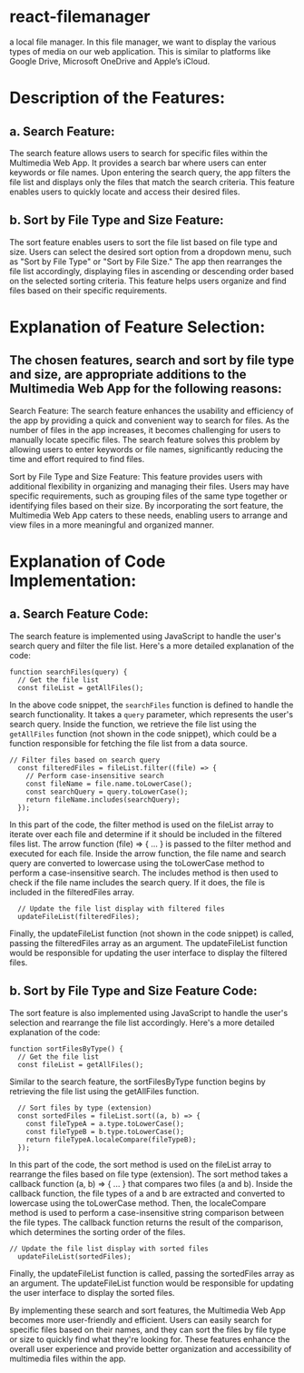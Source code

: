 # react-filemanager
a local file manager. In this file manager, we want to display the various types of media on our web application. This is similar to platforms like Google Drive, Microsoft OneDrive and Apple’s iCloud.

# Description of the Features:

## a. Search Feature:
The search feature allows users to search for specific files within the Multimedia Web App. It provides a search bar where users can enter keywords or file names. Upon entering the search query, the app filters the file list and displays only the files that match the search criteria. This feature enables users to quickly locate and access their desired files.

## b. Sort by File Type and Size Feature:
The sort feature enables users to sort the file list based on file type and size. Users can select the desired sort option from a dropdown menu, such as "Sort by File Type" or "Sort by File Size." The app then rearranges the file list accordingly, displaying files in ascending or descending order based on the selected sorting criteria. This feature helps users organize and find files based on their specific requirements.

# Explanation of Feature Selection:

## The chosen features, search and sort by file type and size, are appropriate additions to the Multimedia Web App for the following reasons:
Search Feature: The search feature enhances the usability and efficiency of the app by providing a quick and convenient way to search for files. As the number of files in the app increases, it becomes challenging for users to manually locate specific files. The search feature solves this problem by allowing users to enter keywords or file names, significantly reducing the time and effort required to find files.

Sort by File Type and Size Feature: This feature provides users with additional flexibility in organizing and managing their files. Users may have specific requirements, such as grouping files of the same type together or identifying files based on their size. By incorporating the sort feature, the Multimedia Web App caters to these needs, enabling users to arrange and view files in a more meaningful and organized manner.

# Explanation of Code Implementation:

## a. Search Feature Code:

The search feature is implemented using JavaScript to handle the user's search query and filter the file list. Here's a more detailed explanation of the code:

```
function searchFiles(query) {
  // Get the file list
  const fileList = getAllFiles();
```

In the above code snippet, the `searchFiles` function is defined to handle the search functionality. It takes a `query` parameter, which represents the user's search query. Inside the function, we retrieve the file list using the `getAllFiles` function (not shown in the code snippet), which could be a function responsible for fetching the file list from a data source.

```
// Filter files based on search query
  const filteredFiles = fileList.filter((file) => {
    // Perform case-insensitive search
    const fileName = file.name.toLowerCase();
    const searchQuery = query.toLowerCase();
    return fileName.includes(searchQuery);
  });
```

In this part of the code, the filter method is used on the fileList array to iterate over each file and determine if it should be included in the filtered files list. The arrow function (file) => { ... } is passed to the filter method and executed for each file. Inside the arrow function, the file name and search query are converted to lowercase using the toLowerCase method to perform a case-insensitive search. The includes method is then used to check if the file name includes the search query. If it does, the file is included in the filteredFiles array.

```
  // Update the file list display with filtered files
  updateFileList(filteredFiles);
```
Finally, the updateFileList function (not shown in the code snippet) is called, passing the filteredFiles array as an argument. The updateFileList function would be responsible for updating the user interface to display the filtered files.

## b. Sort by File Type and Size Feature Code:

The sort feature is also implemented using JavaScript to handle the user's selection and rearrange the file list accordingly. Here's a more detailed explanation of the code:

```
function sortFilesByType() {
  // Get the file list
  const fileList = getAllFiles();
```

Similar to the search feature, the sortFilesByType function begins by retrieving the file list using the getAllFiles function.

```
  // Sort files by type (extension)
  const sortedFiles = fileList.sort((a, b) => {
    const fileTypeA = a.type.toLowerCase();
    const fileTypeB = b.type.toLowerCase();
    return fileTypeA.localeCompare(fileTypeB);
  });
```

In this part of the code, the sort method is used on the fileList array to rearrange the files based on file type (extension). The sort method takes a callback function (a, b) => { ... } that compares two files (a and b). Inside the callback function, the file types of a and b are extracted and converted to lowercase using the toLowerCase method. Then, the localeCompare method is used to perform a case-insensitive string comparison between the file types. The callback function returns the result of the comparison, which determines the sorting order of the files.

```
// Update the file list display with sorted files
  updateFileList(sortedFiles);
```

Finally, the updateFileList function is called, passing the sortedFiles array as an argument. The updateFileList function would be responsible for updating the user interface to display the sorted files.

By implementing these search and sort features, the Multimedia Web App becomes more user-friendly and efficient. Users can easily search for specific files based on their names, and they can sort the files by file type or size to quickly find what they're looking for. These features enhance the overall user experience and provide better organization and accessibility of multimedia files within the app.
